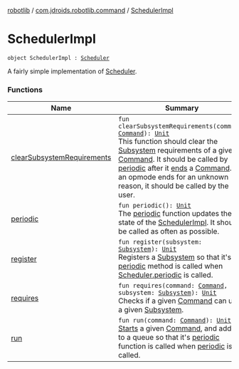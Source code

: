 [robotlib](../../index.md) / [com.jdroids.robotlib.command](../index.md) / [SchedulerImpl](./index.md)

# SchedulerImpl

`object SchedulerImpl : `[`Scheduler`](../-scheduler/index.md)

A fairly simple implementation of [Scheduler](../-scheduler/index.md).

### Functions

| Name | Summary |
|---|---|
| [clearSubsystemRequirements](clear-subsystem-requirements.md) | `fun clearSubsystemRequirements(command: `[`Command`](../-command/index.md)`): `[`Unit`](https://kotlinlang.org/api/latest/jvm/stdlib/kotlin/-unit/index.html)<br>This function should clear the [Subsystem](../-subsystem/index.md) requirements of a given [Command](../-command/index.md). It should be called by [periodic](periodic.md) after it [ends](../-command/end.md) a [Command](../-command/index.md). If an opmode ends for an unknown reason, it should be called by the user. |
| [periodic](periodic.md) | `fun periodic(): `[`Unit`](https://kotlinlang.org/api/latest/jvm/stdlib/kotlin/-unit/index.html)<br>The [periodic](periodic.md) function updates the state of the [SchedulerImpl](./index.md). It should be called as often as possible. |
| [register](register.md) | `fun register(subsystem: `[`Subsystem`](../-subsystem/index.md)`): `[`Unit`](https://kotlinlang.org/api/latest/jvm/stdlib/kotlin/-unit/index.html)<br>Registers a [Subsystem](../-subsystem/index.md) so that it's [periodic](../-subsystem/periodic.md) method is called when [Scheduler.periodic](../-scheduler/periodic.md) is called. |
| [requires](requires.md) | `fun requires(command: `[`Command`](../-command/index.md)`, subsystem: `[`Subsystem`](../-subsystem/index.md)`): `[`Unit`](https://kotlinlang.org/api/latest/jvm/stdlib/kotlin/-unit/index.html)<br>Checks if a given [Command](../-command/index.md) can use a given [Subsystem](../-subsystem/index.md). |
| [run](run.md) | `fun run(command: `[`Command`](../-command/index.md)`): `[`Unit`](https://kotlinlang.org/api/latest/jvm/stdlib/kotlin/-unit/index.html)<br>[Starts](../-command/start.md) a given [Command](../-command/index.md), and adds it to a queue so that it's [periodic](../-command/periodic.md) function is called when [periodic](periodic.md) is called. |
